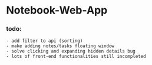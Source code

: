# Notebook-Web-App

### todo: 
    - add filter to api (sorting)
    - make adding notes/tasks floating window
    - solve clicking and expanding hidden details bug
    - lots of front-end functionalities still incompleted